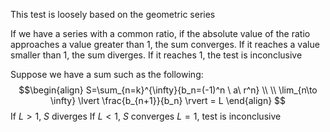 This test is loosely based on the geometric series

If we have a series with a common ratio, if the absolute value of the ratio approaches a value greater than 1, the sum converges. If it reaches a value smaller than 1, the sum diverges. If it reaches 1, the test is inconclusive

Suppose we have a sum such as the following:
$$\begin{align}
S=\sum_{n=k}^{\infty}{b_n=(-1)^n \ a\ r^n} 
\\
\\
\lim_{n\to \infty} \lvert \frac{b_{n+1}}{b_n} \rvert = L
\end{align}
$$
If $L>1$, $S$ diverges
If $L<1$, $S$ converges
$L=1$, test is inconclusive
